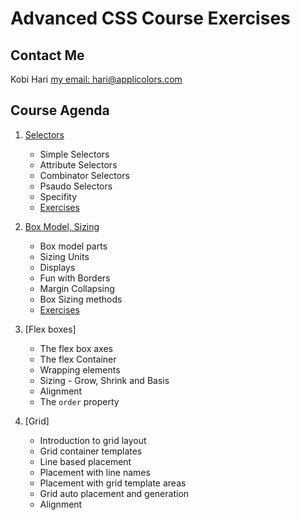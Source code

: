 # Advanced CSS Course Exercises

## Contact Me
Kobi Hari
[my email: hari@applicolors.com](mailto://hari@applicolors.com)

## Course Agenda
1. [Selectors](Module%2001/README.md)
   * Simple Selectors
   * Attribute Selectors
   * Combinator Selectors
   * Psaudo Selectors
   * Specifity
   * [Exercises](Module%2001/exercises/README.md)

2. [Box Model, Sizing](Module%2002/README.md)
   * Box model parts
   * Sizing Units
   * Displays
   * Fun with Borders
   * Margin Collapsing
   * Box Sizing methods
   * [Exercises](Module%2002/exercises/README.md)

3. [Flex boxes]
   * The flex box axes
   * The flex Container 
   * Wrapping elements
   * Sizing - Grow, Shrink and Basis
   * Alignment
   * The `order` property

4. [Grid]
   * Introduction to grid layout
   * Grid container templates
   * Line based placement
   * Placement with line names
   * Placement with grid template areas
   * Grid auto placement and generation
   * Alignment